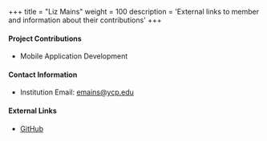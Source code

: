 +++
title = "Liz Mains"
weight = 100
description = 'External links to member and information about their contributions'
+++

#### Project Contributions
- Mobile Application Development

#### Contact Information
- Institution Email: emains@ycp.edu

#### External Links
- [GitHub](https://github.com/lizmains)
